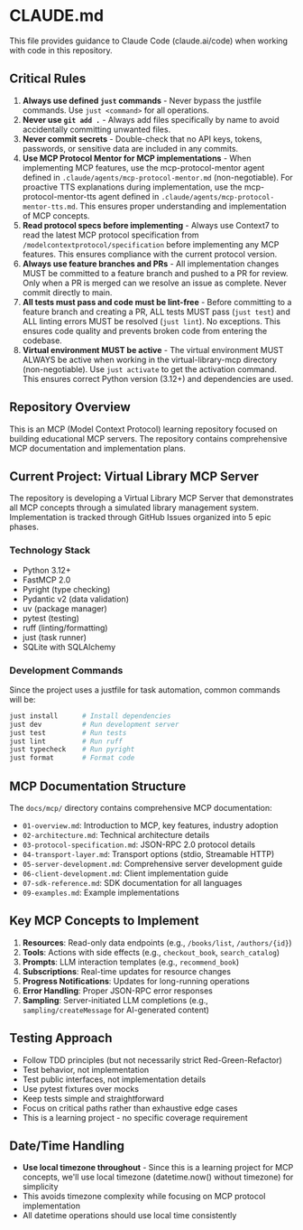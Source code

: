 # CLAUDE.md

This file provides guidance to Claude Code (claude.ai/code) when working with code in this repository.

## Critical Rules

1. **Always use defined `just` commands** - Never bypass the justfile commands. Use `just <command>` for all operations.
2. **Never use `git add .`** - Always add files specifically by name to avoid accidentally committing unwanted files.
3. **Never commit secrets** - Double-check that no API keys, tokens, passwords, or sensitive data are included in any commits.
4. **Use MCP Protocol Mentor for MCP implementations** - When implementing MCP features, use the mcp-protocol-mentor agent defined in `.claude/agents/mcp-protocol-mentor.md` (non-negotiable). For proactive TTS explanations during implementation, use the mcp-protocol-mentor-tts agent defined in `.claude/agents/mcp-protocol-mentor-tts.md`. This ensures proper understanding and implementation of MCP concepts.
5. **Read protocol specs before implementing** - Always use Context7 to read the latest MCP protocol specification from `/modelcontextprotocol/specification` before implementing any MCP features. This ensures compliance with the current protocol version.
6. **Always use feature branches and PRs** - All implementation changes MUST be committed to a feature branch and pushed to a PR for review. Only when a PR is merged can we resolve an issue as complete. Never commit directly to main.
7. **All tests must pass and code must be lint-free** - Before committing to a feature branch and creating a PR, ALL tests MUST pass (`just test`) and ALL linting errors MUST be resolved (`just lint`). No exceptions. This ensures code quality and prevents broken code from entering the codebase.
8. **Virtual environment MUST be active** - The virtual environment MUST ALWAYS be active when working in the virtual-library-mcp directory (non-negotiable). Use `just activate` to get the activation command. This ensures correct Python version (3.12+) and dependencies are used.

## Repository Overview

This is an MCP (Model Context Protocol) learning repository focused on building educational MCP servers. The repository contains comprehensive MCP documentation and implementation plans.

## Current Project: Virtual Library MCP Server

The repository is developing a Virtual Library MCP Server that demonstrates all MCP concepts through a simulated library management system. Implementation is tracked through GitHub Issues organized into 5 epic phases.

### Technology Stack

- Python 3.12+
- FastMCP 2.0
- Pyright (type checking)
- Pydantic v2 (data validation)
- uv (package manager)
- pytest (testing)
- ruff (linting/formatting)
- just (task runner)
- SQLite with SQLAlchemy

### Development Commands

Since the project uses a justfile for task automation, common commands will be:

```bash
just install      # Install dependencies
just dev          # Run development server
just test         # Run tests
just lint         # Run ruff
just typecheck    # Run pyright
just format       # Format code
```

## MCP Documentation Structure

The `docs/mcp/` directory contains comprehensive MCP documentation:

- `01-overview.md`: Introduction to MCP, key features, industry adoption
- `02-architecture.md`: Technical architecture details
- `03-protocol-specification.md`: JSON-RPC 2.0 protocol details
- `04-transport-layer.md`: Transport options (stdio, Streamable HTTP)
- `05-server-development.md`: Comprehensive server development guide
- `06-client-development.md`: Client implementation guide
- `07-sdk-reference.md`: SDK documentation for all languages
- `09-examples.md`: Example implementations

## Key MCP Concepts to Implement

1. **Resources**: Read-only data endpoints (e.g., `/books/list`, `/authors/{id}`)
2. **Tools**: Actions with side effects (e.g., `checkout_book`, `search_catalog`)
3. **Prompts**: LLM interaction templates (e.g., `recommend_book`)
4. **Subscriptions**: Real-time updates for resource changes
5. **Progress Notifications**: Updates for long-running operations
6. **Error Handling**: Proper JSON-RPC error responses
7. **Sampling**: Server-initiated LLM completions (e.g., `sampling/createMessage` for AI-generated content)

## Testing Approach

- Follow TDD principles (but not necessarily strict Red-Green-Refactor)
- Test behavior, not implementation
- Test public interfaces, not implementation details
- Use pytest fixtures over mocks
- Keep tests simple and straightforward
- Focus on critical paths rather than exhaustive edge cases
- This is a learning project - no specific coverage requirement

## Date/Time Handling

- **Use local timezone throughout** - Since this is a learning project for MCP concepts, we'll use local timezone (datetime.now() without timezone) for simplicity
- This avoids timezone complexity while focusing on MCP protocol implementation
- All datetime operations should use local time consistently
